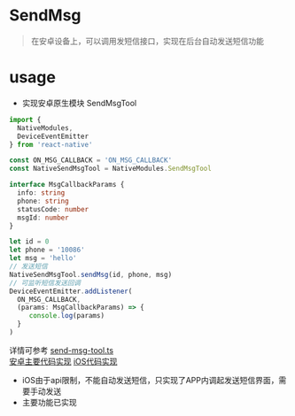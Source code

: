 # SendMsg
> 在安卓设备上，可以调用发短信接口，实现在后台自动发送短信功能

# usage
- 实现安卓原生模块 SendMsgTool
```typescript
import {
  NativeModules,
  DeviceEventEmitter
} from 'react-native'

const ON_MSG_CALLBACK = 'ON_MSG_CALLBACK'
const NativeSendMsgTool = NativeModules.SendMsgTool

interface MsgCallbackParams {
  info: string
  phone: string
  statusCode: number
  msgId: number
}

let id = 0
let phone = '10086'
let msg = 'hello'
// 发送短信
NativeSendMsgTool.sendMsg(id, phone, msg)
// 可监听短信发送回调
DeviceEventEmitter.addListener(
  ON_MSG_CALLBACK,
  (params: MsgCallbackParams) => {
     console.log(params)
  }
)
```
详情可参考 [send-msg-tool.ts](https://github.com/linjiajian999/SendMsg/blob/master/src/send-msg-tool/index.ts)  
[安卓主要代码实现](https://github.com/linjiajian999/SendMsg/blob/master/android/app/src/main/java/com/facebook/react/modules/SendMsgTool/SendMsgTool.java)
[iOS代码实现](https://github.com/linjiajian999/SendMsg/blob/master/ios/SendMsgTool.m)
- iOS由于api限制，不能自动发送短信，只实现了APP内调起发送短信界面，需要手动发送
- 主要功能已实现
